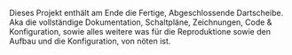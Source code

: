 Dieses Projekt enthält am Ende die Fertige, Abgeschlossende Dartscheibe. Aka die vollständige Dokumentation, Schaltpläne, Zeichnungen, Code & Konfiguration, sowie alles weitere was für die Reproduktione sowie den Aufbau und die Konfiguration, von nöten ist.